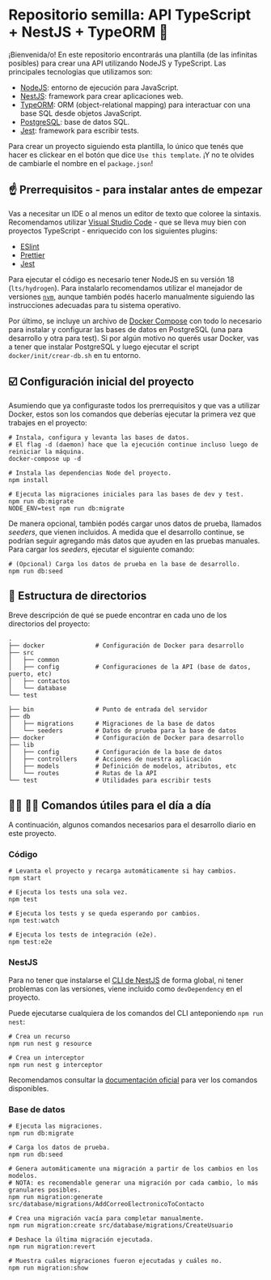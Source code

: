 # Repositorio semilla: API TypeScript + NestJS + TypeORM :seedling:

¡Bienvenida/o! En este repositorio encontrarás una plantilla (de las infinitas posibles) para crear una API utilizando NodeJS y TypeScript. Las principales tecnologías que utilizamos son:

- [NodeJS](https://nodejs.org/es/): entorno de ejecución para JavaScript.
- [NestJS](https://nestjs.com/): framework para crear aplicaciones web.
- [TypeORM](https://typeorm.io/): ORM (object-relational mapping) para interactuar con una base SQL desde objetos JavaScript.
- [PostgreSQL](https://www.postgresql.org/): base de datos SQL.
- [Jest](https://jestjs.io/): framework para escribir tests.

Para crear un proyecto siguiendo esta plantilla, lo único que tenés que hacer es clickear en el botón que dice `Use this template`. ¡Y no te olvides de cambiarle el nombre en el `package.json`!

## :point_up: Prerrequisitos - para instalar antes de empezar

Vas a necesitar un IDE o al menos un editor de texto que coloree la sintaxis. Recomendamos utilizar [Visual Studio Code](https://code.visualstudio.com/) - que se lleva muy bien con proyectos TypeScript - enriquecido con los siguientes plugins:

- [ESlint](https://marketplace.visualstudio.com/items?itemName=dbaeumer.vscode-eslint)
- [Prettier](https://marketplace.visualstudio.com/items?itemName=esbenp.prettier-vscode)
- [Jest](https://marketplace.visualstudio.com/items?itemName=Orta.vscode-jest)

Para ejecutar el código es necesario tener NodeJS en su versión 18 (`lts/hydrogen`). Para instalarlo recomendamos utilizar el manejador de versiones [`nvm`](https://github.com/nvm-sh/nvm), aunque también podés hacerlo manualmente siguiendo las instrucciones adecuadas para tu sistema operativo.

Por último, se incluye un archivo de [Docker Compose](https://docs.docker.com/compose/) con todo lo necesario para instalar y configurar las bases de datos en PostgreSQL (una para desarrollo y otra para test). Si por algún motivo no querés usar Docker, vas a tener que instalar PostgreSQL y luego ejecutar el script `docker/init/crear-db.sh` en tu entorno.

## :ballot_box_with_check: Configuración inicial del proyecto

Asumiendo que ya configuraste todos los prerrequisitos y que vas a utilizar Docker, estos son los comandos que deberías ejecutar la primera vez que trabajes en el proyecto:

```shell
# Instala, configura y levanta las bases de datos.
# El flag -d (daemon) hace que la ejecución continue incluso luego de reiniciar la máquina.
docker-compose up -d

# Instala las dependencias Node del proyecto.
npm install

# Ejecuta las migraciones iniciales para las bases de dev y test.
npm run db:migrate
NODE_ENV=test npm run db:migrate
```

De manera opcional, también podés cargar unos datos de prueba, llamados _seeders_, que vienen incluidos. A medida que el desarrollo continue, se podrían seguir agregando más datos que ayuden en las pruebas manuales. Para cargar los _seeders_, ejecutar el siguiente comando:

```shell
# (Opcional) Carga los datos de prueba en la base de desarrollo.
npm run db:seed
```

## :file_folder: Estructura de directorios

Breve descripción de qué se puede encontrar en cada uno de los directorios del proyecto:

```shell
.
├── docker              # Configuración de Docker para desarrollo
├── src
│   ├── common
│   ├── config          # Configuraciones de la API (base de datos, puerto, etc)
│   ├── contactos
│   └── database
└── test

├── bin                 # Punto de entrada del servidor
├── db
│   ├── migrations      # Migraciones de la base de datos
│   └── seeders         # Datos de prueba para la base de datos
├── docker              # Configuración de Docker para desarrollo
├── lib
│   ├── config          # Configuración de la base de datos
│   ├── controllers     # Acciones de nuestra aplicación
│   ├── models          # Definición de modelos, atributos, etc
│   └── routes          # Rutas de la API
└── test                # Utilidades para escribir tests
```

## :woman_technologist: :man_technologist: Comandos útiles para el día a día

A continuación, algunos comandos necesarios para el desarrollo diario en este proyecto.

### Código

```shell
# Levanta el proyecto y recarga automáticamente si hay cambios.
npm start

# Ejecuta los tests una sola vez.
npm test

# Ejecuta los tests y se queda esperando por cambios.
npm test:watch

# Ejecuta los tests de integración (e2e).
npm test:e2e
```

### NestJS

Para no tener que instalarse el [CLI de NestJS](https://docs.nestjs.com/cli/overview) de forma global, ni tener problemas con las versiones, viene incluido como `devDependency` en el proyecto.

Puede ejecutarse cualquiera de los comandos del CLI anteponiendo `npm run nest`:

```shell
# Crea un recurso
npm run nest g resource

# Crea un interceptor
npm run nest g interceptor
```

Recomendamos consultar la [documentación oficial](https://docs.nestjs.com/cli/usages#cli-command-reference) para ver los comandos disponibles.

### Base de datos

```shell
# Ejecuta las migraciones.
npm run db:migrate

# Carga los datos de prueba.
npm run db:seed

# Genera automáticamente una migración a partir de los cambios en los modelos.
# NOTA: es recomendable generar una migración por cada cambio, lo más granulares posibles.
npm run migration:generate src/database/migrations/AddCorreoElectronicoToContacto

# Crea una migración vacía para completar manualmente.
npm run migration:create src/database/migrations/CreateUsuario

# Deshace la última migración ejecutada.
npm run migration:revert

# Muestra cuáles migraciones fueron ejecutadas y cuáles no.
npm run migration:show
```
